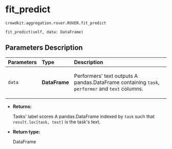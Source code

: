 # fit_predict
`crowdkit.aggregation.rover.ROVER.fit_predict`

```
fit_predict(self, data: DataFrame)
```

## Parameters Description

| Parameters | Type | Description |
| :----------| :----| :-----------|
`data`|**DataFrame**|<p>Performers&#x27; text outputs A pandas.DataFrame containing `task`, `performer` and `text` columns.</p>

* **Returns:**

  Tasks' label scores
A pandas.DataFrame indexed by `task` such that `result.loc[task, text]`
is the task's text.

* **Return type:**

  DataFrame
